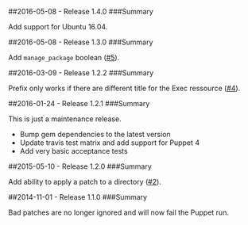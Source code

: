 ##2016-05-08 - Release 1.4.0
###Summary

Add support for Ubuntu 16.04.

##2016-05-08 - Release 1.3.0
###Summary

Add `manage_package` boolean ([#5](https://github.com/tohuwabohu/puppet-patch/pull/5)).

##2016-03-09 - Release 1.2.2
###Summary

Prefix only works if there are different title for the Exec ressource ([#4](https://github.com/tohuwabohu/puppet-patch/pull/4)).

##2016-01-24 - Release 1.2.1
###Summary

This is just a maintenance release.

* Bump gem dependencies to the latest version
* Update travis test matrix and add support for Puppet 4
* Add very basic acceptance tests

##2015-05-10 - Release 1.2.0
###Summary

Add ability to apply a patch to a directory ([#2](https://github.com/tohuwabohu/puppet-patch/pull/2)).

##2014-11-01 - Release 1.1.0
###Summary

Bad patches are no longer ignored and will now fail the Puppet run.
